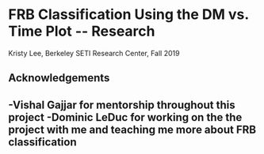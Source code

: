 # FRB Classification Using the DM vs. Time Plot -- Research
Kristy Lee, Berkeley SETI Research Center, Fall 2019

## Acknowledgements
-Vishal Gajjar for mentorship throughout this project
-Dominic LeDuc for working on the the project with me and teaching me more about FRB classification
-
